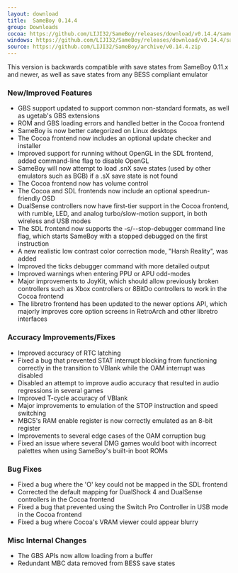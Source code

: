 ```yaml
---
layout: download
title:  SameBoy 0.14.4
group: Downloads
cocoa: https://github.com/LIJI32/SameBoy/releases/download/v0.14.4/sameboy_cocoa_v0.14.4.zip
windows: https://github.com/LIJI32/SameBoy/releases/download/v0.14.4/sameboy_winsdl_v0.14.4.zip
source: https://github.com/LIJI32/SameBoy/archive/v0.14.4.zip
---
```

This version is backwards compatible with save states from SameBoy 0.11.x and newer, as well as save states from any BESS compliant emulator

### New/Improved Features
* GBS support updated to support common non-standard formats, as well as ugetab's GBS extensions
* ROM and GBS loading errors and handled better in the Cocoa frontend
* SameBoy is now better categorized on Linux desktops
* The Cocoa frontend now includes an optional update checker and installer
* Improved support for running without OpenGL in the SDL frontend, added command-line flag to disable OpenGL
* SameBoy will now attempt to load .snX save states (used by other emulators such as BGB) if a .sX save state is not found
* The Cocoa frontend now has volume control
* The Cocoa and SDL frontends now include an optional speedrun-friendly OSD
* DualSense controllers now have first-tier support in the Cocoa frontend, with rumble, LED, and analog turbo/slow-motion support, in both wireless and USB modes
* The SDL frontend now supports the -s/--stop-debugger command line flag, which starts SameBoy with a stopped debugged on the first instruction
* A new realistic low contrast color correction mode, "Harsh Reality", was added
* Improved the ticks debugger command with more detailed output
* Improved warnings when entering PPU or APU odd-modes
* Major improvements to JoyKit, which should allow previously broken controllers such as Xbox controllers or 8BitDo controllers to work in the Cocoa frontend
* The libretro frontend has been updated to the newer options API, which majorly improves core option screens in RetroArch and other libretro interfaces


### Accuracy Improvements/Fixes
* Improved accuracy of RTC latching
* Fixed a bug that prevented STAT interrupt blocking from functioning correctly in the transition to VBlank while the OAM interrupt was disabled
* Disabled an attempt to improve audio accuracy that resulted in audio regressions in several games
* Improved T-cycle accuracy of VBlank
* Major improvements to emulation of the STOP instruction and speed switching
* MBC5's RAM enable register is now correctly emulated as an 8-bit register
* Improvements to several edge cases of the OAM corruption bug
* Fixed an issue where several DMG games would boot with incorrect palettes when using SameBoy's built-in boot ROMs

### Bug Fixes
* Fixed a bug where the 'O' key could not be mapped in the SDL frontend
* Corrected the default mapping for DualShock 4 and DualSense controllers in the Cocoa frontend
* Fixed a bug that prevented using the Switch Pro Controller in USB mode in the Cocoa frontend
* Fixed a bug where Cocoa's VRAM viewer could appear blurry

### Misc Internal Changes
* The GBS APIs now allow loading from a buffer
* Redundant MBC data removed from BESS save states